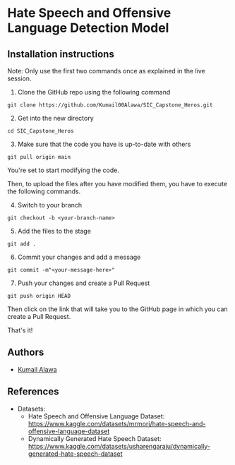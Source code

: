 # Hate Speech and Offensive Language Detection Model

## Installation instructions
Note: Only use the first two commands once as explained in the live session.

1. Clone the GitHub repo using the following command
```
git clone https://github.com/Kumail00Alawa/SIC_Capstone_Heros.git
```

2. Get into the new directory
```
cd SIC_Capstone_Heros
```

3. Make sure that the code you have is up-to-date with others
```
git pull origin main
```

You're set to start modifying the code.

Then, to upload the files after you have modified them, you have to execute the following commands.

4. Switch to your branch
```
git checkout -b <your-branch-name>
```

5. Add the files to the stage
```
git add .
```

6. Commit your changes and add a message
```
git commit -m"<your-message-here>"
```

7. Push your changes and create a Pull Request
```
git push origin HEAD
```

Then click on the link that will take you to the GitHub page in which you can create a Pull Request.

That's it!

## Authors
- [Kumail Alawa]([url_of_github](https://github.com/Kumail00Alawa))

## References
- Datasets:
    - Hate Speech and Offensive Language Dataset: https://www.kaggle.com/datasets/mrmorj/hate-speech-and-offensive-language-dataset
    - Dynamically Generated Hate Speech Dataset: https://www.kaggle.com/datasets/usharengaraju/dynamically-generated-hate-speech-dataset
